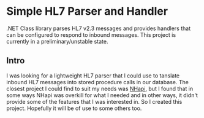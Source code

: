 Simple HL7 Parser and Handler
=============================

.NET Class library parses HL7 v2.3 messages and provides handlers that can be configured to respond to inbound messages.  This project is currently in a preliminary/unstable state.

Intro
-----

I was looking for a lightweight HL7 parser that I could use to tanslate inbound HL7 messages into stored procedure calls in our database.  The closest project I could find to suit my needs was [NHapi](http://nhapi.sourceforge.net), but I found that in some ways NHapi was overkill for what I needed and in other ways, it didn't provide some of the features that I was interested in.  So I created this project.  Hopefully it will be of use to some others too.
